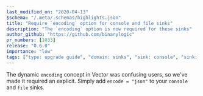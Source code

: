 ```yaml
---
last_modified_on: "2020-04-13"
$schema: "/.meta/.schemas/highlights.json"
title: "Require `encoding` option for console and file sinks"
description: "The `encoding` option is now required for these sinks"
author_github: "https://github.com/binarylogic"
pr_numbers: [1033]
release: "0.6.0"
importance: "low"
tags: ["type: upgrade guide", "domain: sinks", "sink: console", "sink: file"]
---
```


The dynamic `encoding` concept in Vector was confusing users, so we've made
it required an explicit. Simply add `encode = "json"` to your `console` and
`file` sinks.



